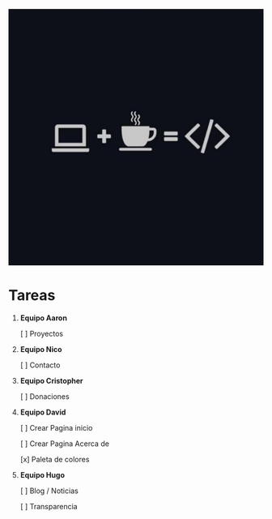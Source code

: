 !["Logo del DAW 2023-2025"|10](<./Sin título.png>)

# Tareas


1. **Equipo Aaron**

    [ ] Proyectos

2. **Equipo Nico**

    [ ] Contacto

3. **Equipo Cristopher**

    [ ] Donaciones

4. **Equipo David**

    [ ] Crear Pagina inicio

    [ ] Crear Pagina Acerca de

    [x] Paleta de colores

5. **Equipo Hugo**

    [ ] Blog / Noticias

    [ ] Transparencia
 
